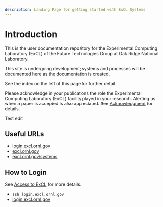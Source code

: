 ```yaml
---
description: Landing Page for getting started with ExCL Systems
---
```


# Introduction

This is the user documentation repository for the Experimental Computing Laboratory \(ExCL\) of the Future Technologies Group at Oak Ridge National Laboratory.

This site is undergoing development; systems and processes will be documented here as the documentation is created.

See the index on the left of this page for further detail.

Please acknowledge in your publications the role the Experimental Computing Laboratory \(ExCL\) facility played in your research. Alerting us when a paper is accepted is also appreciated. See [Acknowledgment](acknowledgment.md) for details.

Test edit

## Useful URLs

* [login.excl.ornl.gov](https://login.excl.ornl.gov:300) 
* [excl.ornl.gov](https://excl.ornl.gov/)
* [excl.ornl.gov/systems](https://excl.ornl.gov/excl-systems/)

## How to Login

See [Access to ExCL](excl-support/access.md) for more details.

* `ssh login.excl.ornl.gov`
* [login.excl.ornl.gov](https://login.excl.ornl.gov:300)


